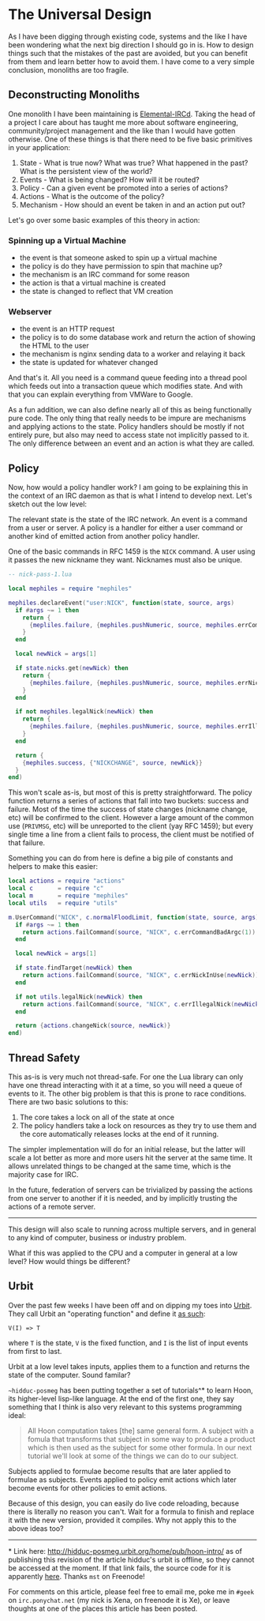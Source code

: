 The Universal Design
====================

As I have been digging through existing code, systems and the like I have been wondering what the next big direction I should go in is. How to design things such that the mistakes of the past are avoided, but you can benefit from them and learn better how to avoid them. I have come to a very simple conclusion, monoliths are too fragile.

## Deconstructing Monoliths

One monolith I have been maintaining is [Elemental-IRCd](http://elemental-ircd.com). Taking the head of a project I care about has taught me more about software engineering, community/project management and the like than I would have gotten otherwise. One of these things is that there need to be five basic primitives in your application:

1. State - What is true now? What was true? What happened in the past? What is the persistent view of the world?
2. Events - What is being changed? How will it be routed?
3. Policy - Can a given event be promoted into a series of actions?
4. Actions - What is the outcome of the policy?
5. Mechanism - How should an event be taken in and an action put out?

Let's go over some basic examples of this theory in action:

### Spinning up a Virtual Machine

- the event is that someone asked to spin up a virtual machine
- the policy is do they have permission to spin that machine up?
- the mechanism is an IRC command for some reason
- the action is that a virtual machine is created
- the state is changed to reflect that VM creation

### Webserver

- the event is an HTTP request
- the policy is to do some database work and return the action of showing the HTML to the user
- the mechanism is nginx sending data to a worker and relaying it back
- the state is updated for whatever changed

And that's it. All you need is a command queue feeding into a thread pool which feeds out into a transaction queue which modifies state. And with that you can explain everything from VMWare to Google.

As a fun addition, we can also define nearly all of this as being functionally pure code. The only thing that really needs to be impure are mechanisms and applying actions to the state. Policy handlers should be mostly if not entirely pure, but also may need to access state not implicitly passed to it. The only difference between an event and an action is what they are called.

## Policy

Now, how would a policy handler work? I am going to be explaining this in the context of an IRC daemon as that is what I intend to develop next. Let's sketch out the low level:

The relevant state is the state of the IRC network. An event is a command from a user or server. A policy is a handler for either a user command or another kind of emitted action from another policy handler.

One of the basic commands in RFC 1459 is the `NICK` command. A user using it passes the new nickname they want. Nicknames must also be unique.

```lua
-- nick-pass-1.lua

local mephiles = require "mephiles"

mephiles.declareEvent("user:NICK", function(state, source, args)
  if #args ~= 1 then
    return {
      {mepliles.failure, {mephiles.pushNumeric, source, mephiles.errCommandBadArgc(1)}}
    }
  end

  local newNick = args[1]

  if state.nicks.get(newNick) then
    return {
      {mephiles.failure, {mephiles.pushNumeric, source, mephiles.errNickInUse(newNick)}}
    }
  end

  if not mephiles.legalNick(newNick) then
    return {
      {mephiles.failure, {mephiles.pushNumeric, source, mephiles.errIllegalNick(newNick)}}
    }
  end

  return {
    {mephiles.success, {"NICKCHANGE", source, newNick}}
  }
end)
```

This won't scale as-is, but most of this is pretty straightforward. The policy function returns a series of actions that fall into two buckets: success and failure. Most of the time the success of state changes (nickname change, etc) will be confirmed to the client. However a large amount of the common use (`PRIVMSG`, etc) will be unreported to the client (yay RFC 1459); but every single time a line from a client fails to process, the client must be notified of that failure.

Something you can do from here is define a big pile of constants and helpers to make this easier:

```lua
local actions = require "actions"
local c       = require "c"
local m       = require "mephiles"
local utils   = require "utils"

m.UserCommand("NICK", c.normalFloodLimit, function(state, source, args)
  if #args ~= 1 then
    return actions.failCommand(source, "NICK", c.errCommandBadArgc(1))
  end

  local newNick = args[1]

  if state.findTarget(newNick) then
    return actions.failCommand(source, "NICK", c.errNickInUse(newNick))
  end

  if not utils.legalNick(newNick) then
    return actions.failCommand(source, "NICK", c.errIllegalNick(newNick))
  end

  return {actions.changeNick(source, newNick)}
end)
```

## Thread Safety

This as-is is very much not thread-safe. For one the Lua library can only have one thread interacting with it at a time, so you will need a queue of events to it. The other big problem is that this is prone to race conditions. There are two basic solutions to this:

1. The core takes a lock on all of the state at once
2. The policy handlers take a lock on resources as they try to use them and the core automatically releases locks at the end of it running.

The simpler implementation will do for an initial release, but the latter will scale a lot better as more and more users hit the server at the same time. It allows unrelated things to be changed at the same time, which is the majority case for IRC.

In the future, federation of servers can be trivialized by passing the actions from one server to another if it is needed, and by implicitly trusting the actions of a remote server.

---

This design will also scale to running across multiple servers, and in general to any kind of computer, business or industry problem.

What if this was applied to the CPU and a computer in general at a low level? How would things be different?

## Urbit

Over the past few weeks I have been off and on dipping my toes into [Urbit](http://urbit.org). They call Urbit an "operating function" and define it [as such](http://urbit.org/preview/~2015.9.25/materials/whitepaper#-definition):

    V(I) => T

where `T` is the state, `V` is the fixed function, and `I` is the list of input events from first to last.

Urbit at a low level takes inputs, applies them to a function and returns the state of the computer. Sound familar?

`~hidduc-posmeg` has been putting together a set of tutorials^\* to learn Hoon, its higher-level lisp-like language. At the end of the first one, they say something that I think is also very relevant to this systems programming ideal:

> All Hoon computation takes [the] same general form. A subject with a fomula that transforms that subject in some way to produce a product which is then used as the subject for some other formula. In our next tutorial we'll look at some of the things we can do to our subject.

Subjects applied to formulae become results that are later applied to formulae as subjects. Events applied to policy emit actions which later become events for other policies to emit actions.

Because of this design, you can easily do live code reloading, because there is literally no reason you can't. Wait for a formula to finish and replace it with the new version, provided it compiles. Why not apply this to the above ideas too?

---

\* Link here: http://hidduc-posmeg.urbit.org/home/pub/hoon-intro/ as of publishing this revision of the article hidduc's urbit is offline, so they cannot be accessed at the moment. If that link fails, the source code for it is apparently [here](https://bitbucket.org/zaphar/hoon-intro/src/6a69c2048036f3e6d4ea1ef065577adf0b21be5f/0/hymn.hook?at=default&fileviewer=file-view-default). Thanks `mst` on Freenode!

For comments on this article, please feel free to email me, poke me in `#geek` on `irc.ponychat.net` (my nick is Xena, on freenode it is Xe), or leave thoughts at one of the places this article has been posted.
